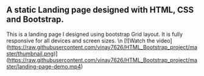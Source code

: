 ## A static Landing page designed with HTML, CSS and Bootstrap.
This is a landing page I designed using bootstrap Grid layout. It is fully responsive for all devices and screen sizes. \n
[![Watch the video]
(https://raw.githubusercontent.com/vinay7626/HTML_Bootstrap_project/master/thumbnail.png)]
(https://raw.githubusercontent.com/vinay7626/HTML_Bootstrap_project/master/landing-page-demo.mp4)


